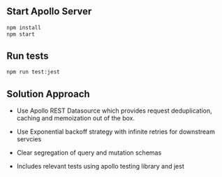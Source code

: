## Start Apollo Server

```sh
npm install
npm start
```

## Run tests

```sh
npm run test:jest
```

## Solution Approach
- Use Apollo REST Datasource which provides request deduplication, caching and memoization out of the box.

- Use Exponential backoff strategy with infinite retries for downstream servcies

- Clear segregation of query and mutation schemas

- Includes relevant tests using apollo testing library and jest


